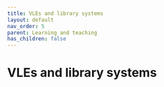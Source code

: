 ```yaml
---
title: VLEs and library systems
layout: default
nav_order: 5
parent: Learning and teaching
has_children: false
---
```


# VLEs and library systems
